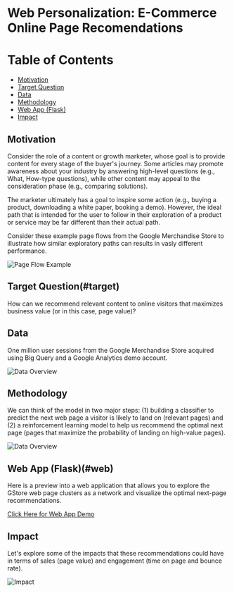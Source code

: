# Web Personalization: E-Commerce Online Page Recomendations

Table of Contents
=================

  * [Motivation](#Motivation)
  * [Target Question](#target)
  * [Data](#Data)
  * [Methodology](#Methodology)
  * [Web App (Flask)](#web)
  * [Impact](#Impact)


## Motivation

Consider the role of a content or growth marketer, whose goal is to provide content for every stage of the buyer's journey. Some articles may promote awareness about your industry by answering high-level questions (e.g., What, How-type questions), while other content may appeal to the consideration phase (e.g., comparing solutions). 

The marketer ultimately has a goal to inspire some action (e.g., buying a product, downloading a white paper, booking a demo). However, the ideal path that is intended for the user to follow in their exploration of a product or service may be far different than their actual path. 

Consider these example page flows from the Google Merchandise Store to illustrate how similar exploratory paths can results in vasly different performance.

![Page Flow Example](https://jaime-garvey.github.io/images/portfolio/web/page_flow.gif)

## Target Question(#target)

How can we recommend relevant content to online visitors that maximizes business value (or in this case, page value)?

## Data

One million user sessions from the Google Merchandise Store acquired using Big Query and a Google Analytics demo account.

![Data Overview](https://jaime-garvey.github.io/images/portfolio/web/g_data.gif)

## Methodology

We can think of the model in two major steps: (1) building a classifier to predict the next web page a visitor is likely to land on (relevant pages) and (2) a reinforcement learning model to help us recommend the optimal next page (pages that maximize the probability of landing on high-value pages).

![Data Overview](https://jaime-garvey.github.io/images/portfolio/web/web_methods.gif)

## Web App (Flask)(#web)

Here is a preview into a web application that allows you to explore the GStore web page clusters as a network and visualize the optimal next-page recommendations.

[Click Here for Web App Demo](https://jaime-garvey.github.io/images/portfolio/web/web_app.gif)

## Impact 

Let's explore some of the impacts that these recommendations could have in terms of sales (page value) and engagement (time on page and bounce rate).

![Impact](https://jaime-garvey.github.io/images/portfolio/web/web_impact.gif)
